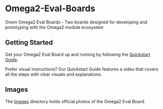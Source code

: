 # Omega2-Eval-Boards
Onion Omega2 Eval Boards - Two boards designed for developing and prototyping with the Omega2 module ecosystem

## Getting Started

Get your Omega2 Eval Board up and running by following the [Quickstart Guide](https://documentation.onioniot.com/quickstart/intro). 

Prefer visual instructions? Our Quickstart Guide features a video that covers all the steps with clear visuals and explanations.

## Images

The [Images](./Images) directory holds official photos of the Omega2 Eval Board.